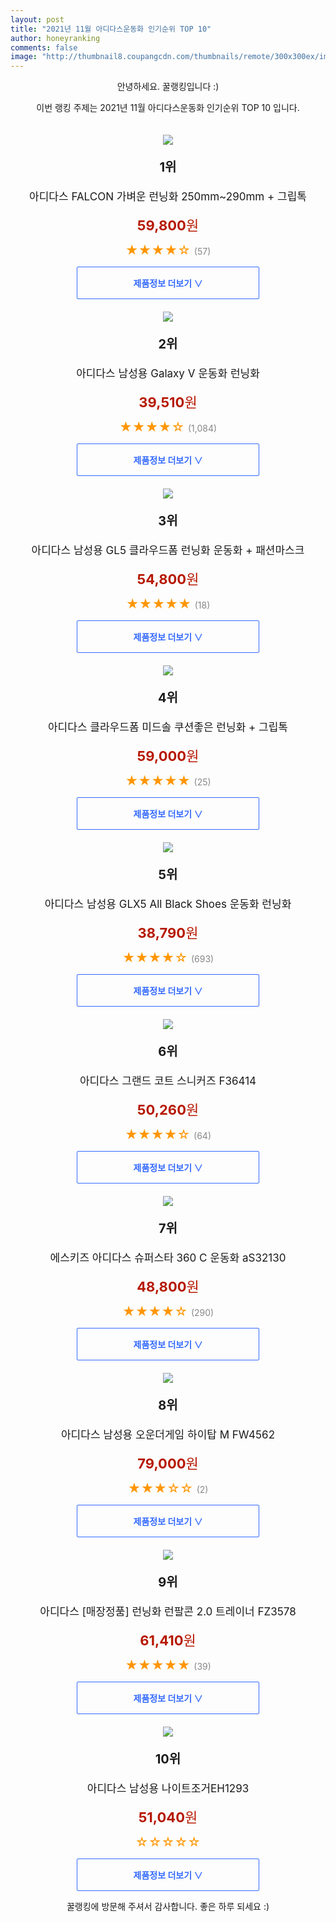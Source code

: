 ```yaml
--- 
layout: post 
title: "2021년 11월 아디다스운동화 인기순위 TOP 10" 
author: honeyranking 
comments: false 
image: "http://thumbnail8.coupangcdn.com/thumbnails/remote/300x300ex/image/vendor_inventory/2946/fa48ec4e936663a91323cd3b18b12138fee744967ab4fd755ec1c59f9cec.jpg" 
--- 
```

<p style="text-align: center;">안녕하세요. 꿀랭킹입니다 :)</p> <p style="text-align: center;">이번 랭킹 주제는 2021년 11월 아디다스운동화 인기순위 TOP 10 입니다.</p><center><img src="http://thumbnail8.coupangcdn.com/thumbnails/remote/300x300ex/image/vendor_inventory/2946/fa48ec4e936663a91323cd3b18b12138fee744967ab4fd755ec1c59f9cec.jpg" style="margin-top:20px" /></center> <p style="text-align: center; font-size: 20px"><b>1위</b></p> <p style="text-align: center; font-size: 17px">아디다스 FALCON 가벼운 런닝화 250mm~290mm + 그립톡</p> <p style="text-align: center;"><span style="color: #b61800; font-size: 22px;"><b>59,800</b>원</span></p> <p style="text-align: center;"><span style="color: #ff9600; font-size: 20px;">★★★★☆ </span><span style="color: #878787;">(57)</span></p> <center><a href="https://link.coupang.com/a/hj9Ox"> <div style="font-size: 14px; display: inline-block; padding: 15px 90px; color: #346aff; border-radius: 2px; border: 1px solid #346aff; cursor: pointer;"><b>제품정보 더보기 &or;</b></div> </a></center><center><img src="http://thumbnail10.coupangcdn.com/thumbnails/remote/300x300ex/image/vendor_inventory/d744/aecb84d7b63d6a52bcb0fb82809955a14d16f001ea5750dca57c222da9ed.png" style="margin-top:20px" /></center> <p style="text-align: center; font-size: 20px"><b>2위</b></p> <p style="text-align: center; font-size: 17px">아디다스 남성용 Galaxy V 운동화 런닝화</p> <p style="text-align: center;"><span style="color: #b61800; font-size: 22px;"><b>39,510</b>원</span></p> <p style="text-align: center;"><span style="color: #ff9600; font-size: 20px;">★★★★☆ </span><span style="color: #878787;">(1,084)</span></p> <center><a href="https://link.coupang.com/a/hj9Oy"> <div style="font-size: 14px; display: inline-block; padding: 15px 90px; color: #346aff; border-radius: 2px; border: 1px solid #346aff; cursor: pointer;"><b>제품정보 더보기 &or;</b></div> </a></center><center><img src="http://thumbnail10.coupangcdn.com/thumbnails/remote/300x300ex/image/vendor_inventory/30f3/68bae2ebd687a4f948145c003f9bc8eacbde33727aa39b2f0c4897775a37.jpg" style="margin-top:20px" /></center> <p style="text-align: center; font-size: 20px"><b>3위</b></p> <p style="text-align: center; font-size: 17px">아디다스 남성용 GL5 클라우드폼 런닝화 운동화 + 패션마스크</p> <p style="text-align: center;"><span style="color: #b61800; font-size: 22px;"><b>54,800</b>원</span></p> <p style="text-align: center;"><span style="color: #ff9600; font-size: 20px;">★★★★★ </span><span style="color: #878787;">(18)</span></p> <center><a href="https://link.coupang.com/a/hj9OA"> <div style="font-size: 14px; display: inline-block; padding: 15px 90px; color: #346aff; border-radius: 2px; border: 1px solid #346aff; cursor: pointer;"><b>제품정보 더보기 &or;</b></div> </a></center><center><img src="http://thumbnail10.coupangcdn.com/thumbnails/remote/300x300ex/image/vendor_inventory/5712/3eded6d3ed5dedc144bc14a24c7744aad4459b7e173ed171ca29346aaa0c.JPG" style="margin-top:20px" /></center> <p style="text-align: center; font-size: 20px"><b>4위</b></p> <p style="text-align: center; font-size: 17px">아디다스 클라우드폼 미드솔 쿠션좋은 런닝화 + 그립톡</p> <p style="text-align: center;"><span style="color: #b61800; font-size: 22px;"><b>59,000</b>원</span></p> <p style="text-align: center;"><span style="color: #ff9600; font-size: 20px;">★★★★★ </span><span style="color: #878787;">(25)</span></p> <center><a href="https://link.coupang.com/a/hj9OC"> <div style="font-size: 14px; display: inline-block; padding: 15px 90px; color: #346aff; border-radius: 2px; border: 1px solid #346aff; cursor: pointer;"><b>제품정보 더보기 &or;</b></div> </a></center><center><img src="http://thumbnail9.coupangcdn.com/thumbnails/remote/300x300ex/image/vendor_inventory/37e4/f3d23ebc1123517ad92bdd85d3f831f77210598fe2da82f3eb95bf5e369a.jpg" style="margin-top:20px" /></center> <p style="text-align: center; font-size: 20px"><b>5위</b></p> <p style="text-align: center; font-size: 17px">아디다스 남성용 GLX5 All Black Shoes 운동화 런닝화</p> <p style="text-align: center;"><span style="color: #b61800; font-size: 22px;"><b>38,790</b>원</span></p> <p style="text-align: center;"><span style="color: #ff9600; font-size: 20px;">★★★★☆ </span><span style="color: #878787;">(693)</span></p> <center><a href="https://link.coupang.com/a/hj9OE"> <div style="font-size: 14px; display: inline-block; padding: 15px 90px; color: #346aff; border-radius: 2px; border: 1px solid #346aff; cursor: pointer;"><b>제품정보 더보기 &or;</b></div> </a></center><center><img src="http://thumbnail6.coupangcdn.com/thumbnails/remote/300x300ex/image/rs_quotation_api/4477/d798d7c13822a0b9b0bec8fb448c2261599cdd21a0624b3c8bdfc2f6e8ae.jpg" style="margin-top:20px" /></center> <p style="text-align: center; font-size: 20px"><b>6위</b></p> <p style="text-align: center; font-size: 17px">아디다스 그랜드 코트 스니커즈 F36414</p> <p style="text-align: center;"><span style="color: #b61800; font-size: 22px;"><b>50,260</b>원</span></p> <p style="text-align: center;"><span style="color: #ff9600; font-size: 20px;">★★★★☆ </span><span style="color: #878787;">(64)</span></p> <center><a href="undefined"> <div style="font-size: 14px; display: inline-block; padding: 15px 90px; color: #346aff; border-radius: 2px; border: 1px solid #346aff; cursor: pointer;"><b>제품정보 더보기 &or;</b></div> </a></center><center><img src="http://thumbnail8.coupangcdn.com/thumbnails/remote/300x300ex/image/vendor_inventory/4138/5fe11f9c572b885f240c4669a3e64acc0f6c03318890477708c41b52553c.png" style="margin-top:20px" /></center> <p style="text-align: center; font-size: 20px"><b>7위</b></p> <p style="text-align: center; font-size: 17px">에스키즈 아디다스 슈퍼스타 360 C 운동화 aS32130</p> <p style="text-align: center;"><span style="color: #b61800; font-size: 22px;"><b>48,800</b>원</span></p> <p style="text-align: center;"><span style="color: #ff9600; font-size: 20px;">★★★★☆ </span><span style="color: #878787;">(290)</span></p> <center><a href="https://link.coupang.com/a/hj9OG"> <div style="font-size: 14px; display: inline-block; padding: 15px 90px; color: #346aff; border-radius: 2px; border: 1px solid #346aff; cursor: pointer;"><b>제품정보 더보기 &or;</b></div> </a></center><center><img src="http://thumbnail6.coupangcdn.com/thumbnails/remote/300x300ex/image/rs_quotation_api/xcj5cufc/292b1dd5171b4d3bb2d067b04f120eb9.jpg" style="margin-top:20px" /></center> <p style="text-align: center; font-size: 20px"><b>8위</b></p> <p style="text-align: center; font-size: 17px">아디다스 남성용 오운더게임 하이탑 M FW4562</p> <p style="text-align: center;"><span style="color: #b61800; font-size: 22px;"><b>79,000</b>원</span></p> <p style="text-align: center;"><span style="color: #ff9600; font-size: 20px;">★★★☆☆ </span><span style="color: #878787;">(2)</span></p> <center><a href="https://link.coupang.com/a/hj9OH"> <div style="font-size: 14px; display: inline-block; padding: 15px 90px; color: #346aff; border-radius: 2px; border: 1px solid #346aff; cursor: pointer;"><b>제품정보 더보기 &or;</b></div> </a></center><center><img src="http://thumbnail10.coupangcdn.com/thumbnails/remote/300x300ex/image/vendor_inventory/6ab5/fc4e0bd765d70fa41529444de610f4c9795f8fe18a081d537cffa68bbefd.jpg" style="margin-top:20px" /></center> <p style="text-align: center; font-size: 20px"><b>9위</b></p> <p style="text-align: center; font-size: 17px">아디다스 [매장정품] 런닝화 런팔콘 2.0 트레이너 FZ3578</p> <p style="text-align: center;"><span style="color: #b61800; font-size: 22px;"><b>61,410</b>원</span></p> <p style="text-align: center;"><span style="color: #ff9600; font-size: 20px;">★★★★★ </span><span style="color: #878787;">(39)</span></p> <center><a href="https://link.coupang.com/a/hj9OJ"> <div style="font-size: 14px; display: inline-block; padding: 15px 90px; color: #346aff; border-radius: 2px; border: 1px solid #346aff; cursor: pointer;"><b>제품정보 더보기 &or;</b></div> </a></center><center><img src="http://thumbnail8.coupangcdn.com/thumbnails/remote/300x300ex/image/retail/images/2021/07/28/15/4/f5604727-7a95-4f5a-86e1-2357b23185f7.jpg" style="margin-top:20px" /></center> <p style="text-align: center; font-size: 20px"><b>10위</b></p> <p style="text-align: center; font-size: 17px">아디다스 남성용 나이트조거EH1293</p> <p style="text-align: center;"><span style="color: #b61800; font-size: 22px;"><b>51,040</b>원</span></p> <p style="text-align: center;"><span style="color: #ff9600; font-size: 20px;">☆☆☆☆☆ </span><span style="color: #878787;"></span></p> <center><a href="https://link.coupang.com/a/hj9OL"> <div style="font-size: 14px; display: inline-block; padding: 15px 90px; color: #346aff; border-radius: 2px; border: 1px solid #346aff; cursor: pointer;"><b>제품정보 더보기 &or;</b></div> </a></center> <p style="text-align: center;">꿀랭킹에 방문해 주셔서 감사합니다. 좋은 하루 되세요 :)</p>
